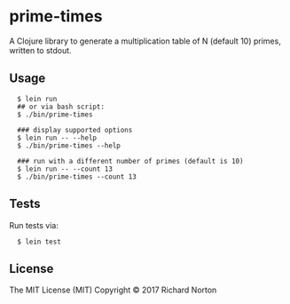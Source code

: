 # prime-times

A Clojure library to generate a multiplication table of N (default 10) primes,
written to stdout.

## Usage

```
  $ lein run
  ## or via bash script:
  $ ./bin/prime-times
  
  ### display supported options
  $ lein run -- --help
  $ ./bin/prime-times --help
  
  ### run with a different number of primes (default is 10)
  $ lein run -- --count 13
  $ ./bin/prime-times --count 13
```

## Tests

Run tests via:
```
  $ lein test
```

## License

The MIT License (MIT) Copyright © 2017 Richard Norton
